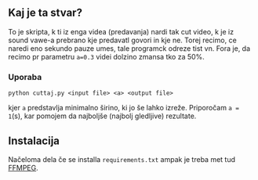 ## Kaj je ta stvar?

To je skripta, k ti iz enga videa (predavanja) nardi tak cut video, k je iz sound vawe-a prebrano kje predavatl govori in kje ne. Torej recimo, ce naredi eno sekundo pauze umes, tale programck odreze tist vn. Fora je, da recimo pr parametru `a=0.3` videi dolzino zmansa tko za 50%.

### Uporaba

`python cuttaj.py <input file> <a> <output file>`

kjer `a` predstavlja minimalno širino, ki jo še lahko izreže. Priporočam `a = 1`(s), kar pomojem da najboljše (najbolj gledljive) rezultate.

## Instalacija

Načeloma dela če se installa `requirements.txt` ampak je treba met tud [FFMPEG](https://ffmpeg.org/).
